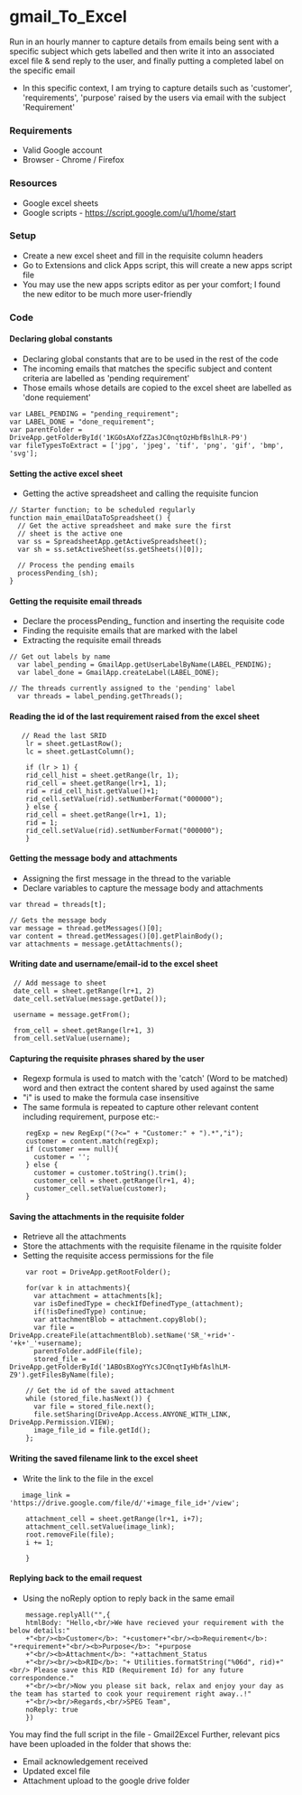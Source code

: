 # gmail_To_Excel
Run in an hourly manner to capture details from emails being sent with a specific subject which gets labelled and then write it into an associated excel file & send reply to the user, and finally putting a completed label on the specific email
- In this specific context, I am trying to capture details such as 'customer', 'requirements', 'purpose' raised by the users via email with the subject 'Requirement'

### Requirements
* Valid Google account
* Browser - Chrome / Firefox

### Resources
- Google excel sheets
- Google scripts - https://script.google.com/u/1/home/start

### Setup
- Create a new excel sheet and fill in the requisite column headers
- Go to Extensions and click Apps script, this will create a new apps script file
- You may use the new apps scripts editor as per your comfort; I found the new editor to be much more user-friendly

### Code
#### Declaring global constants
- Declaring global constants that are to be used in the rest of the code
- The incoming emails that matches the specific subject and content criteria are labelled as 'pending requirement'
- Those emails whose details are copied to the excel sheet are labelled as 'done requiement'
```
var LABEL_PENDING = "pending_requirement";
var LABEL_DONE = "done_requirement";
var parentFolder = DriveApp.getFolderById('1KGOsAXofZZasJC0nqtOzHbfBslhLR-P9')
var fileTypesToExtract = ['jpg', 'jpeg', 'tif', 'png', 'gif', 'bmp', 'svg'];
```
#### Setting the active excel sheet
- Getting the active spreadsheet and calling the requisite funcion
```
// Starter function; to be scheduled regularly
function main_emailDataToSpreadsheet() {
  // Get the active spreadsheet and make sure the first
  // sheet is the active one
  var ss = SpreadsheetApp.getActiveSpreadsheet();
  var sh = ss.setActiveSheet(ss.getSheets()[0]);

  // Process the pending emails
  processPending_(sh);
}
```

#### Getting the requisite email threads
- Declare the processPending_ function and inserting the requisite code
- Finding the requisite emails that are marked with the label
- Extracting the requisite email threads
```
// Get out labels by name
  var label_pending = GmailApp.getUserLabelByName(LABEL_PENDING);
  var label_done = GmailApp.createLabel(LABEL_DONE);

// The threads currently assigned to the 'pending' label
  var threads = label_pending.getThreads();
```

#### Reading the id of the last requirement raised from the excel sheet
```
   // Read the last SRID    
    lr = sheet.getLastRow();
    lc = sheet.getLastColumn();
  
    if (lr > 1) {
    rid_cell_hist = sheet.getRange(lr, 1);
    rid_cell = sheet.getRange(lr+1, 1); 
    rid = rid_cell_hist.getValue()+1;
    rid_cell.setValue(rid).setNumberFormat("000000");
    } else {
    rid_cell = sheet.getRange(lr+1, 1); 
    rid = 1;
    rid_cell.setValue(rid).setNumberFormat("000000");
    } 
```

#### Getting the message body and attachments
- Assigning the first message in the thread to the variable
- Declare variables to capture the message body and attachments
```
var thread = threads[t];

// Gets the message body
var message = thread.getMessages()[0];
var content = thread.getMessages()[0].getPlainBody();
var attachments = message.getAttachments();
```

#### Writing date and username/email-id to the excel sheet
```
 // Add message to sheet 
 date_cell = sheet.getRange(lr+1, 2)
 date_cell.setValue(message.getDate());
    
 username = message.getFrom();

 from_cell = sheet.getRange(lr+1, 3)
 from_cell.setValue(username);
```

#### Capturing the requisite phrases shared by the user
- Regexp formula is used to match with the 'catch' (Word to be matched) word and then extract the content shared by used against the same
- "i" is used to make the formula case insensitive
- The same formula is repeated to capture other relevant content including requirement, purpose etc:-
```
    regExp = new RegExp("(?<=" + "Customer:" + ").*","i");
    customer = content.match(regExp);
    if (customer === null){
      customer = '';
    } else {
      customer = customer.toString().trim();
      customer_cell = sheet.getRange(lr+1, 4);
      customer_cell.setValue(customer);
    }
```

#### Saving the attachments in the requisite folder
- Retrieve all the attachments
- Store the attachments with the requisite filename in the rquisite folder
- Setting the requisite access permissions for the file
```
    var root = DriveApp.getRootFolder();

    for(var k in attachments){
      var attachment = attachments[k];
      var isDefinedType = checkIfDefinedType_(attachment);
      if(!isDefinedType) continue;
      var attachmentBlob = attachment.copyBlob();
      var file = DriveApp.createFile(attachmentBlob).setName('SR_'+rid+'-'+k+'_'+username);
      parentFolder.addFile(file);
      stored_file = DriveApp.getFolderById('1ABOsBXogYYcsJC0nqtIyHbfAslhLM-Z9').getFilesByName(file);

    // Get the id of the saved attachment
    while (stored_file.hasNext()) {
      var file = stored_file.next();
      file.setSharing(DriveApp.Access.ANYONE_WITH_LINK, DriveApp.Permission.VIEW);
      image_file_id = file.getId();
    };
```

#### Writing the saved filename link to the excel sheet
- Write the link to the file in the excel
```
   image_link = 'https://drive.google.com/file/d/'+image_file_id+'/view';

    attachment_cell = sheet.getRange(lr+1, i+7);
    attachment_cell.setValue(image_link);
    root.removeFile(file);
    i += 1;
    
    }
```

#### Replying back to the email request
- Using the noReply option to reply back in the same email 
```
    message.replyAll("",{
    htmlBody: "Hello,<br/>We have recieved your requirement with the below details:"
    +"<br/><b>Customer</b>: "+customer+"<br/><b>Requirement</b>: "+requirement+"<br/><b>Purpose</b>: "+purpose
    +"<br/><b>Attachment</b>: "+attachment_Status
    +"<br/><br/><b>RID</b>: "+ Utilities.formatString("%06d", rid)+"<br/> Please save this RID (Requirement Id) for any future correspondence."
    +"<br/><br/>Now you please sit back, relax and enjoy your day as the team has started to cook your requirement right away..!"
    +"<br/><br/>Regards,<br/>SPEG Team",
    noReply: true
    })
```

You may find the full script in the file - Gmail2Excel 
Further, relevant pics have been uploaded in the folder that shows the:
 - Email acknowledgement received
 - Updated excel file
 - Attachment upload to the google drive folder
